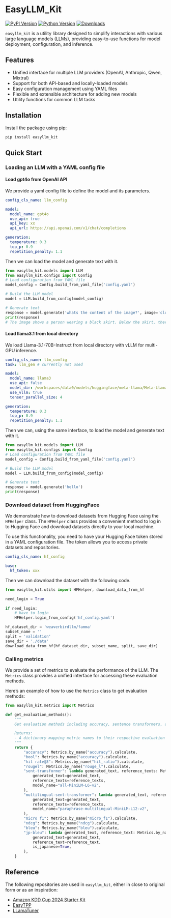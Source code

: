 

# EasyLLM_Kit

[![PyPI Version](https://img.shields.io/pypi/v/easyllm_kit.svg)](https://pypi.org/project/easyllm_kit/)
[![Python Version](https://img.shields.io/pypi/pyversions/easyllm_kit.svg)](https://pypi.org/project/easyllm_kit/)
[![Downloads](https://pepy.tech/badge/easyllm_kit)](https://pepy.tech/project/easyllm_kit)



`easyllm_kit` is a utility library designed to simplify interactions with various large language models (LLMs), providing easy-to-use functions for model deployment, configuration, and inference. 

## Features

- Unified interface for multiple LLM providers (OpenAI, Anthropic, Qwen, Mixtral)
- Support for both API-based and locally-loaded models
- Easy configuration management using YAML files
- Flexible and extensible architecture for adding new models
- Utility functions for common LLM tasks

## Installation

Install the package using pip:

```bash
pip install easyllm_kit
```

## Quick Start

### Loading an LLM with a YAML config file

#### Load gpt4o from OpenAI API

We provide a yaml config file to define the model and its parameters.
```yaml
config_cls_name: llm_config

model:
  model_name: gpt4o
  use_api: true
  api_key: xx
  api_url: https://api.openai.com/v1/chat/completions

generation:
  temperature: 0.3
  top_p: 0.9
  repetition_penalty: 1.1
```

Then we can load the model and generate text with it.
```python
from easyllm_kit.models import LLM
from easyllm_kit.configs import Config
# Load configuration from YAML file
model_config = Config.build_from_yaml_file('config.yaml')

# Build the LLM model
model = LLM.build_from_config(model_config)

# Generate text
response = model.generate('whats the content of the image?', image='cloth.png'))
print(response)
# The image shows a person wearing a black skirt. Below the skirt, there are color options displayed, including black, white, light blue, and green.
```

#### Load llama3.1 from local directory

We load Llama-3.1-70B-Instruct from local directory with vLLM for multi-GPU inference.

```yaml
config_cls_name: llm_config
task: llm_gen # currently not used

model:
  model_name: llama3
  use_api: false
  model_dir: /workspaces/data0/models/huggingface/meta-llama/Meta-Llama-3.1-70B-Instruct
  use_vllm: true
  tensor_parallel_size: 4

generation:
  temperature: 0.3
  top_p: 0.9
  repetition_penalty: 1.1
```

Then we can, using the same interface, to load the model and generate text with it.
```python
from easyllm_kit.models import LLM
from easyllm_kit.configs import Config
# Load configuration from YAML file
model_config = Config.build_from_yaml_file('config.yaml')

# Build the LLM model
model = LLM.build_from_config(model_config)

# Generate text
response = model.generate('hello')
print(response)
```

### Download dataset from HuggingFace

We demonstrate how to download datasets from Hugging Face using the `HFHelper` class. The `HFHelper` class provides a convenient method to log in to Hugging Face and download datasets directly to your local machine. 

To use this functionality, you need to have your Hugging Face token stored in a YAML configuration file. The token allows you to access private datasets and repositories.

```yaml
config_cls_name: hf_config

base:
  hf_token: xxx
```

Then we can download the dataset with the following code.

```python
from easyllm_kit.utils import HFHelper, download_data_from_hf

need_login = True
    
if need_login:
    # have to login
    HFHelper.login_from_config('hf_config.yaml')

hf_dataset_dir = 'weaverbirdllm/famma'
subset_name = ''
split = 'validation'
save_dir = './data'
download_data_from_hf(hf_dataset_dir, subset_name, split, save_dir)
```

### Calling metrics 

We provide a set of metrics to evaluate the performance of the LLM. The `Metrics` class provides a unified interface for accessing these evaluation methods.

Here’s an example of how to use the `Metrics` class to get evaluation methods:

```python
from easyllm_kit.metrics import Metrics

def get_evaluation_methods():
    """
    Get evaluation methods including accuracy, sentence transformers, and other metrics.

    Returns:
    - A dictionary mapping metric names to their respective evaluation functions.
    """
    return {
        "accuracy": Metrics.by_name("accuracy").calculate,
        "bool": Metrics.by_name("accuracy").calculate,
        "hit rate@3": Metrics.by_name("hit_ratio").calculate,
        "rougel": Metrics.by_name("rouge_l").calculate,
        "sent-transformer": lambda generated_text, reference_texts: Metrics.by_name("cosine_similarity").calculate(
            generated_text=generated_text,
            reference_texts=reference_texts,
            model_name="all-MiniLM-L6-v2",
        ),
        "multilingual-sent-transformer": lambda generated_text, reference_texts: Metrics.by_name("cosine_similarity").calculate(
            generated_text=generated_text,
            reference_texts=reference_texts,
            model_name="paraphrase-multilingual-MiniLM-L12-v2",
        ),
        "micro f1": Metrics.by_name("micro_f1").calculate,
        "ndcg": Metrics.by_name("ndcg").calculate,
        "bleu": Metrics.by_name("bleu").calculate,
        "jp-bleu": lambda generated_text, reference_text: Metrics.by_name("bleu").calculate(
            generated_text=generated_text,
            reference_text=reference_text,
            is_japanese=True,
        ),
    }
```


## Reference

The following repositories are used in `easyllm_kit`, either in close to original form or as an inspiration:

- [Amazon KDD Cup 2024 Starter Kit](https://gitlab.aicrowd.com/aicrowd/challenges/amazon-kdd-cup-2024/amazon-kdd-cup-2024-starter-kit)
- [EasyTPP](https://github.com/ant-research/EasyTemporalPointProcess)
- [LLamaTuner](https://github.com/jianzhnie/LLamaTuner/)

